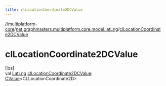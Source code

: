 ```yaml
---
title: clLocationCoordinate2DCValue
---
```

//[multiplatform-core](../../index.html)/[net.graphmasters.multiplatform.core.model.latLng](index.html)/[clLocationCoordinate2DCValue](cl-location-coordinate2-d-c-value.html)



# clLocationCoordinate2DCValue



[ios]\
val [LatLng](../net.graphmasters.multiplatform.core.model/-lat-lng/index.html#94959378%2FExtensions%2F-708110912).[clLocationCoordinate2DCValue](cl-location-coordinate2-d-c-value.html): [CValue](https://kotlinlang.org/api/latest/jvm/stdlib/kotlinx.cinterop/-c-value/index.html)&lt;CLLocationCoordinate2D&gt;




